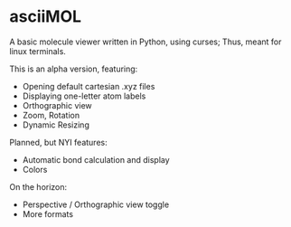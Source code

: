 # asciiMOL

A basic molecule viewer written in Python, using curses; Thus, meant for linux terminals.

This is an alpha version, featuring:

* Opening default cartesian .xyz files
* Displaying one-letter atom labels
* Orthographic view
* Zoom, Rotation
* Dynamic Resizing

Planned, but NYI features:
* Automatic bond calculation and display
* Colors

On the horizon:
* Perspective / Orthographic view toggle
* More formats